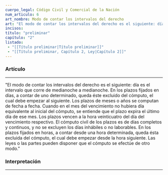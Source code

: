```yaml
---
cuerpo_legal: Código Civil y Comercial de la Nación
num_articulo: 6
art_nombre: Modo de contar los intervalos del derecho
art: "El modo de contar los intervalos del derecho es el siguiente: día es el intervalo que corre de medianoche a medianoche. En los plazos fijados en días, a contar de uno determinado, queda éste excluido del cómputo, el cual debe empezar al siguiente. Los plazos de meses o años se computan de fecha a fecha. Cuando en el mes del vencimiento no hubiera día equivalente al inicial del cómputo, se entiende que el plazo expira el último día de ese mes. Los plazos vencen a la hora veinticuatro del día del vencimiento respectivo. El cómputo civil de los plazos es de días completos y continuos, y no se excluyen los días inhábiles o no laborables. En los plazos fijados en horas, a contar desde una hora determinada, queda ésta excluida del cómputo, el cual debe empezar desde la hora siguiente. Las leyes o las partes pueden disponer que el cómputo se efectúe de otro modo."
incisos: 
título: "preliminar"
capítulo: "2"
listado:
 - "[[Título preliminar|Título preliminar]]"
 - "[[Título preliminar, Capítulo 2, Ley|Capítulo 2]]"
---
```

### Artículo
---
"El modo de contar los intervalos del derecho es el siguiente: día es el intervalo que corre de medianoche a medianoche. En los plazos fijados en días, a contar de uno determinado, queda éste excluido del cómputo, el cual debe empezar al siguiente. Los plazos de meses o años se computan de fecha a fecha. Cuando en el mes del vencimiento no hubiera día equivalente al inicial del cómputo, se entiende que el plazo expira el último día de ese mes. Los plazos vencen a la hora veinticuatro del día del vencimiento respectivo. El cómputo civil de los plazos es de días completos y continuos, y no se excluyen los días inhábiles o no laborables. En los plazos fijados en horas, a contar desde una hora determinada, queda ésta excluida del cómputo, el cual debe empezar desde la hora siguiente. Las leyes o las partes pueden disponer que el cómputo se efectúe de otro modo."


### Interpretación
---
